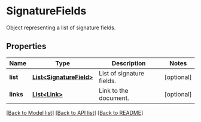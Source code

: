 ﻿
# SignatureFields
Object representing a list of signature fields.

## Properties
Name | Type | Description | Notes
------------ | ------------- | ------------- | -------------
**list** | [**List&lt;SignatureField&gt;**](SignatureField.md) | List of signature fields. | [optional]
**links** | [**List&lt;Link&gt;**](Link.md) | Link to the document. | [optional]


[[Back to Model list]](../README.md#documentation-for-models) [[Back to API list]](../README.md#documentation-for-api-endpoints) [[Back to README]](../README.md)


